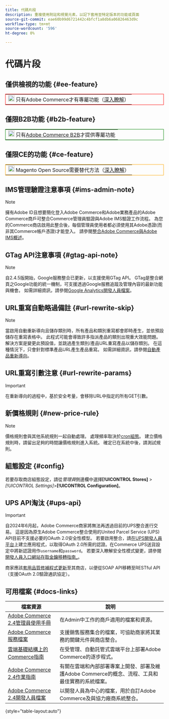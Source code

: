 ```yaml
---
title: 代碼片段
description: 重複使用附註和視覺元素，以記下套用至特定版本的功能或頁面
source-git-commit: eae60b99d6721442c4bfcf1a8db6a06826463d9c
workflow-type: tm+mt
source-wordcount: '596'
ht-degree: 0%

---
```


# 代碼片段

## 僅供檢視的功能 {#ee-feature}

<table style="border:1px solid red">
<tr><td><img alt="Adobe Commerce功能" src="../assets/adobe-logo.svg" width="20" height="20" /> 只有Adobe Commerce才有專屬功能（<a href="https://experienceleague.adobe.com/docs/commerce-admin/user-guides/home.html#product-editions">深入瞭解</a>）</td></tr>
</table>

## 僅限B2B功能 {#b2b-feature}

<table style="border:1px solid green">
<tr><td><img alt="Adobe Commerce B2B功能" src="../assets/b2b.svg" width="20" height="20" /> 只有<a href="https://experienceleague.adobe.com/docs/commerce-admin/b2b/introduction.html?lang=en">Adobe Commerce B2B</a>才提供專屬功能</td></tr>
</table>

## 僅限CE的功能 {#ce-feature}

<table style="border:1px solid orange">
<tr><td><img alt="Magento Open Source功能" src="../assets/open-source.svg" width="20" height="20" /> Magento Open Source需要替代方法（<a href="https://experienceleague.adobe.com/docs/commerce-admin/user-guides/home.html#product-editions">深入瞭解</a>）</td></tr>
</table>

## IMS管理驗證注意事項 {#ims-admin-note}

>[!NOTE]
>
>擁有Adobe ID且想要簡化登入Adobe Commerce和Adobe業務產品的Adobe Commerce商戶可整合Commerce管理員驗證與Adobe IMS驗證工作流程。 為您的Commerce商店啟用此整合後，每個管理員使用者都必須使用其Adobe憑證(而非其Commerce帳戶憑證)才能登入。 請參閱[整合Adobe Commerce與Adobe IMS概述](/help/getting-started/adobe-ims-integration-overview.md)。

## GTag API注意事項 {#gtag-api-note}

>[!NOTE]
>
>自2.4.5版開始，Google服務整合已更新，以支援使用GTag API。 GTag是整合網頁之Google功能的統一機制，可支援透過Google服務追蹤及管理內容的最新功能與機會。 如需詳細資訊，請參閱[Google Analytics開發人員檔案](https://developers.google.com/analytics/devguides/collection/gtagjs)。

## URL重寫自動略過備註 {#url-rewrite-skip}

>[!NOTE]
>
>當啟用自動重新導向且儲存類別時，所有產品和類別重寫都會即時產生，並依預設儲存在重寫表格中。 此程式可能會導致許多指派產品的類別出現重大效能問題。 解決方案是變更此預設值，並跳過產生類別/產品URL重寫產品以儲存類別。 在這種情況下，只會針對標準產品URL產生產品重寫。 如需詳細資訊，請參閱[自動產品重新導向](/help/merchandising-promotions/url-redirect-product-automatic.md)。

## URL重寫引數注意 {#url-rewrite-params}

>[!IMPORTANT]
>
>在重新導向的過程中，基於安全考量，會移除URL中指定的所有GET引數。

## 新價格規則 {#new-price-rule}

>[!NOTE]
>
>價格規則會與其他系統規則一起自動處理。 處理頻率取決於[cron組態](https://experienceleague.adobe.com/docs/commerce-operations/configuration-guide/cli/configure-cron-jobs.html)。 建立價格規則時，請留出足夠的時間讓價格規則進入系統。 確定已在系統中後，請測試規則。

## 組態設定 {#config}

若要存取商店組態設定，請從&#x200B;_管理員_&#x200B;側邊欄中選擇&#x200B;**[!UICONTROL Stores]** > _[!UICONTROL Settings]_>**[!UICONTROL Configuration]**。

## UPS API淘汰 {#ups-api}

>[!IMPORTANT]
>
>自2024年6月起，Adobe Commerce商家將無法再透過目前的UPS整合進行交易。 這是因為原生Adobe Commerce整合使用的United Parcel Service (UPS) API目前不支援必要的OAuth 2.0安全性模型。 若要啟用整合，請[在UPS開發人員平台](https://developer.ups.com/get-started)上建立應用程式，以取得OAuth 2.0所需的認證。在Commerce UPS送貨設定中將新認證用作`username`和`password`。 若要深入瞭解安全性模式變更，請參閱[開發人員入口網站存取金鑰移轉指南_](https://developer.ups.com/oauth-developer-guide)。<br/>
>
>商家應該[套用品質修補程式更新](https://experienceleague.adobe.com/docs/commerce-knowledge-base/kb/troubleshooting/known-issues-patches-attached/ups-shipping-method-integration-migration-from-soap-to-restful-api.html)至其商店，以便從SOAP API移轉至RESTful API （支援OAuth 2.0驗證通訊協定）。


## 可用檔案 {#docs-links}

| 檔案資源 | 說明 |
|----------------------- | ----------- |
| [Adobe Commerce 2.4管理員使用手冊](../landing/home.md) | 在Admin中工作的商戶適用的檔案和資源。 |
| [Adobe Commerce服務檔案](https://experienceleague.adobe.com/docs/commerce/user-guides/home.html) | 支援銷售服務集合的檔案，可協助商家將其業務的關鍵元件與商店整合。 |
| [雲端基礎結構上的Commerce指南](https://experienceleague.adobe.com/docs/commerce-cloud-service/user-guide/overview.html) | 在受管理、自動託管式雲端平台上部署Adobe Commerce的逐步程式。 |
| [Adobe Commerce 2.4作業指南](https://experienceleague.adobe.com/docs/commerce-operations/operational-guides/home.html) | 有關在雲端和內部部署專案上開發、部署及維護Adobe Commerce的概念、流程、工具和最佳實務的系統檔案。 |
| [Adobe Commerce 2.4開發人員檔案](https://developer.adobe.com/commerce/docs) | 以開發人員為中心的檔案，用於自訂Adobe Commerce及與協力廠商系統整合。 |

{style="table-layout:auto"}
